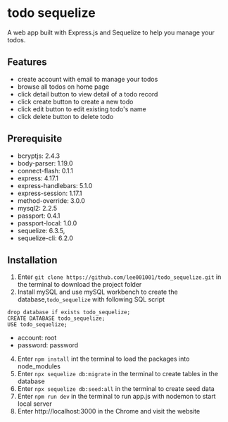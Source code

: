 # todo sequelize
A web app built with Express.js and Sequelize to help you manage your todos.

## Features
* create account with email  to  manage your todos
* browse all todos on home page
* click detail button to view detail of a todo record
* click create button to create a new todo
* click edit button to edit existing todo's name 
* click delete button to delete todo

## Prerequisite
* bcryptjs: 2.4.3
* body-parser: 1.19.0
* connect-flash: 0.1.1
* express: 4.17.1
* express-handlebars: 5.1.0
* express-session: 1.17.1
* method-override: 3.0.0
* mysql2: 2.2.5
* passport: 0.4.1
* passport-local: 1.0.0
* sequelize: 6.3.5,
* sequelize-cli: 6.2.0

## Installation
1. Enter ` git clone https://github.com/lee001001/todo_sequelize.git ` in the terminal to download the project folder
2. Install mySQL and use mySQL workbench to create the database,`todo_sequelize` with following SQL script
```
drop database if exists todo_sequelize;
CREATE DATABASE todo_sequelize;
USE todo_sequelize;
```
- account: root
- password: password
4. Enter `npm install` int the terminal to load the packages into node_modules
4. Enter `npx sequelize db:migrate` in the terminal to create tables in the database
5. Enter `npx sequelize db:seed:all` in the terminal to create seed data
6. Enter `npm run dev` in the terminal to run app.js with nodemon to start local server 
7. Enter http://localhost:3000 in the Chrome and visit the website
